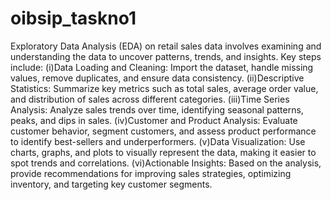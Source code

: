 # oibsip_taskno1
Exploratory Data Analysis (EDA) on retail sales data involves examining and understanding the data to uncover patterns, trends, and insights. 
Key steps include:
(i)Data Loading and Cleaning: Import the dataset, handle missing values, remove duplicates, and ensure data consistency.
(ii)Descriptive Statistics: Summarize key metrics such as total sales, average order value, and distribution of sales across different categories.
(iii)Time Series Analysis: Analyze sales trends over time, identifying seasonal patterns, peaks, and dips in sales.
(iv)Customer and Product Analysis: Evaluate customer behavior, segment customers, and assess product performance to identify best-sellers and underperformers.
(v)Data Visualization: Use charts, graphs, and plots to visually represent the data, making it easier to spot trends and correlations.
(vi)Actionable Insights: Based on the analysis, provide recommendations for improving sales strategies, optimizing inventory, and targeting key customer segments.






